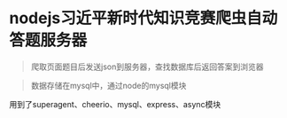 # nodejs习近平新时代知识竞赛爬虫自动答题服务器

>爬取页面题目后发送json到服务器，查找数据库后返回答案到浏览器

>数据存储在mysql中，通过node的mysql模块

用到了superagent、cheerio、mysql、express、async模块